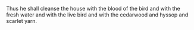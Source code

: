 Thus he shall cleanse the house with the blood of the bird and with the fresh water and with the live bird and with the cedarwood and hyssop and scarlet yarn.
